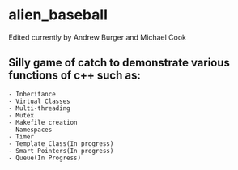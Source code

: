 # alien_baseball

Edited currently by Andrew Burger and Michael Cook

## Silly game of catch to demonstrate various functions of c++ such as:

	- Inheritance
	- Virtual Classes
	- Multi-threading
	- Mutex
	- Makefile creation
	- Namespaces
	- Timer
	- Template Class(In progress)
	- Smart Pointers(In progress)
	- Queue(In Progress)
